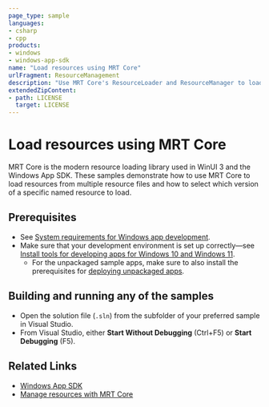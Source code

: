 ```yaml
---
page_type: sample
languages:
- csharp
- cpp
products:
- windows
- windows-app-sdk
name: "Load resources using MRT Core"
urlFragment: ResourceManagement
description: "Use MRT Core's ResourceLoader and ResourceManager to load resources from several resource files"
extendedZipContent:
- path: LICENSE
  target: LICENSE
---
```


# Load resources using MRT Core

MRT Core is the modern resource loading library used in WinUI 3 and the Windows App SDK. These samples demonstrate how to use MRT Core to load resources from multiple resource files and how to select which version of a specific named resource to load.

## Prerequisites

* See [System requirements for Windows app development](https://docs.microsoft.com/windows/apps/windows-app-sdk/system-requirements).
* Make sure that your development environment is set up correctly&mdash;see [Install tools for developing apps for Windows 10 and Windows 11](https://docs.microsoft.com/windows/apps/windows-app-sdk/set-up-your-development-environment).
    * For the unpackaged sample apps, make sure to also install the prerequisites for [deploying unpackaged apps](https://docs.microsoft.com/windows/apps/windows-app-sdk/deploy-unpackaged-apps).

## Building and running any of the samples

* Open the solution file (`.sln`) from the subfolder of your preferred sample in Visual Studio.
* From Visual Studio, either **Start Without Debugging** (Ctrl+F5) or **Start Debugging** (F5).

## Related Links

- [Windows App SDK](https://docs.microsoft.com/windows/apps/windows-app-sdk/)
- [Manage resources with MRT Core](https://docs.microsoft.com/windows/apps/windows-app-sdk/mrtcore/mrtcore-overview)
